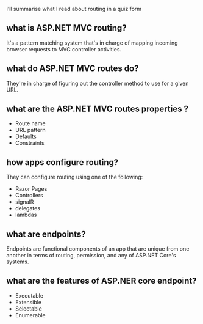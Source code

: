 I’ll summarise what I read about routing in a quiz form

## what is ASP.NET MVC routing?

It's a pattern matching system that's in charge of mapping incoming browser requests to MVC controller activities.

## what do ASP.NET MVC routes do?
They're in charge of figuring out the controller method to use for a given URL.

## what are the ASP.NET MVC routes properties ?
-	Route name
-	URL pattern
-	Defaults 
-	Constraints




## how apps configure routing?
They can configure routing using one of the following:
-	Razor Pages
-	Controllers
-	signalR
-	delegates
-	lambdas

## what are endpoints?
Endpoints are functional components of an app that are unique from one another in terms of routing, permission, and any of ASP.NET Core's systems.


## what are the features of ASP.NER core endpoint?
-	Executable
-	Extensible
-	Selectable
-	Enumerable

